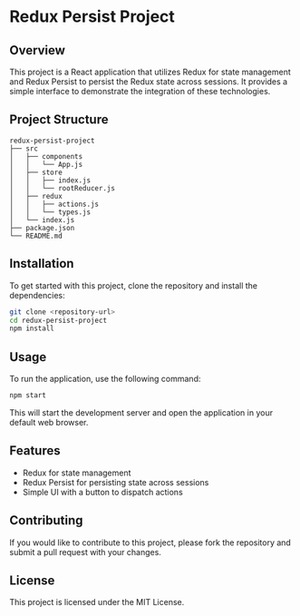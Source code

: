 # Redux Persist Project

## Overview
This project is a React application that utilizes Redux for state management and Redux Persist to persist the Redux state across sessions. It provides a simple interface to demonstrate the integration of these technologies.

## Project Structure
```
redux-persist-project
├── src
│   ├── components
│   │   └── App.js
│   ├── store
│   │   ├── index.js
│   │   └── rootReducer.js
│   ├── redux
│   │   ├── actions.js
│   │   └── types.js
│   └── index.js
├── package.json
└── README.md
```

## Installation
To get started with this project, clone the repository and install the dependencies:

```bash
git clone <repository-url>
cd redux-persist-project
npm install
```

## Usage
To run the application, use the following command:

```bash
npm start
```

This will start the development server and open the application in your default web browser.

## Features
- Redux for state management
- Redux Persist for persisting state across sessions
- Simple UI with a button to dispatch actions

## Contributing
If you would like to contribute to this project, please fork the repository and submit a pull request with your changes.

## License
This project is licensed under the MIT License.